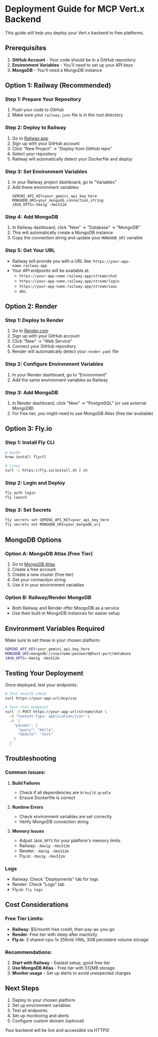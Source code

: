 # Deployment Guide for MCP Vert.x Backend

This guide will help you deploy your Vert.x backend to free platforms.

## Prerequisites

1. **GitHub Account** - Your code should be in a GitHub repository
2. **Environment Variables** - You'll need to set up your API keys
3. **MongoDB** - You'll need a MongoDB instance

## Option 1: Railway (Recommended)

### Step 1: Prepare Your Repository
1. Push your code to GitHub
2. Make sure your `railway.json` file is in the root directory

### Step 2: Deploy to Railway
1. Go to [Railway.app](https://railway.app)
2. Sign up with your GitHub account
3. Click "New Project" → "Deploy from GitHub repo"
4. Select your repository
5. Railway will automatically detect your Dockerfile and deploy

### Step 3: Set Environment Variables
1. In your Railway project dashboard, go to "Variables"
2. Add these environment variables:
   ```
   GEMINI_API_KEY=your_gemini_api_key_here
   MONGODB_URI=your_mongodb_connection_string
   JAVA_OPTS=-Xmx1g -Xms512m
   ```

### Step 4: Add MongoDB
1. In Railway dashboard, click "New" → "Database" → "MongoDB"
2. This will automatically create a MongoDB instance
3. Copy the connection string and update your `MONGODB_URI` variable

### Step 5: Get Your URL
- Railway will provide you with a URL like: `https://your-app-name.railway.app`
- Your API endpoints will be available at:
  - `https://your-app-name.railway.app/stream/chat`
  - `https://your-app-name.railway.app/stream/login`
  - `https://your-app-name.railway.app/stream/saas`
  - etc.

## Option 2: Render

### Step 1: Deploy to Render
1. Go to [Render.com](https://render.com)
2. Sign up with your GitHub account
3. Click "New" → "Web Service"
4. Connect your GitHub repository
5. Render will automatically detect your `render.yaml` file

### Step 2: Configure Environment Variables
1. In your Render dashboard, go to "Environment"
2. Add the same environment variables as Railway

### Step 3: Add MongoDB
1. In Render dashboard, click "New" → "PostgreSQL" (or use external MongoDB)
2. For free tier, you might need to use MongoDB Atlas (free tier available)

## Option 3: Fly.io

### Step 1: Install Fly CLI
```bash
# macOS
brew install flyctl

# Linux
curl -L https://fly.io/install.sh | sh
```

### Step 2: Login and Deploy
```bash
fly auth login
fly launch
```

### Step 3: Set Secrets
```bash
fly secrets set GEMINI_API_KEY=your_api_key_here
fly secrets set MONGODB_URI=your_mongodb_uri
```

## MongoDB Options

### Option A: MongoDB Atlas (Free Tier)
1. Go to [MongoDB Atlas](https://www.mongodb.com/atlas)
2. Create a free account
3. Create a new cluster (free tier)
4. Get your connection string
5. Use it in your environment variables

### Option B: Railway/Render MongoDB
- Both Railway and Render offer MongoDB as a service
- Use their built-in MongoDB instances for easier setup

## Environment Variables Required

Make sure to set these in your chosen platform:

```bash
GEMINI_API_KEY=your_gemini_api_key_here
MONGODB_URI=mongodb://username:password@host:port/database
JAVA_OPTS=-Xmx1g -Xms512m
```

## Testing Your Deployment

Once deployed, test your endpoints:

```bash
# Test health check
curl https://your-app-url/mcp/sse

# Test chat endpoint
curl -X POST https://your-app-url/stream/chat \
  -H "Content-Type: application/json" \
  -d '{
    "params": {
      "query": "Hello",
      "module": "test"
    }
  }'
```

## Troubleshooting

### Common Issues:

1. **Build Failures**
   - Check if all dependencies are in `build.gradle`
   - Ensure Dockerfile is correct

2. **Runtime Errors**
   - Check environment variables are set correctly
   - Verify MongoDB connection string

3. **Memory Issues**
   - Adjust `JAVA_OPTS` for your platform's memory limits
   - Railway: `-Xmx1g -Xms512m`
   - Render: `-Xmx1g -Xms512m`
   - Fly.io: `-Xmx1g -Xms512m`

### Logs
- Railway: Check "Deployments" tab for logs
- Render: Check "Logs" tab
- Fly.io: `fly logs`

## Cost Considerations

### Free Tier Limits:
- **Railway**: $5/month free credit, then pay-as-you-go
- **Render**: Free tier with sleep after inactivity
- **Fly.io**: 3 shared-cpu-1x 256mb VMs, 3GB persistent volume storage

### Recommendations:
1. **Start with Railway** - Easiest setup, good free tier
2. **Use MongoDB Atlas** - Free tier with 512MB storage
3. **Monitor usage** - Set up alerts to avoid unexpected charges

## Next Steps

1. Deploy to your chosen platform
2. Set up environment variables
3. Test all endpoints
4. Set up monitoring and alerts
5. Configure custom domain (optional)

Your backend will be live and accessible via HTTPS! 